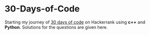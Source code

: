 # 30-Days-of-Code
Starting my journey of [30 days of code](https://www.hackerrank.com/domains/tutorials/30-days-of-code) on Hackerrank using **c++** and **Python**. 
Solutions for the questions are given here.
